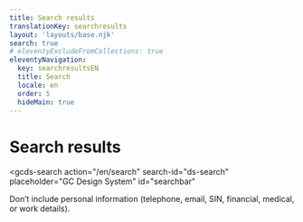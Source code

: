 ```yaml
---
title: Search results
translationKey: searchresults
layout: 'layouts/base.njk'
search: true
# eleventyExcludeFromCollections: true
eleventyNavigation:
  key: searchresultsEN
  title: Search
  locale: en
  order: 5
  hideMain: true
---
```


# Search results

<gcds-search
  action="/en/search"
  search-id="ds-search"
  placeholder="GC Design System"
  id="searchbar"
></gcds-search>

<gcds-text size="caption">Don’t include personal information (telephone, email, SIN, financial, medical, or work details).</gcds-text>

<div id="results-count"></div>

<div id="results"></div>
